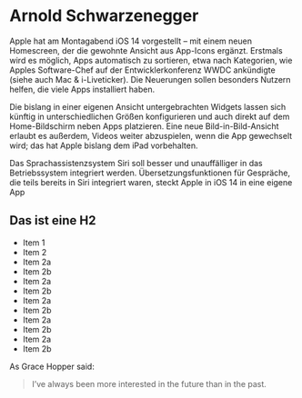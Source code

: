 # Arnold Schwarzenegger
Apple hat am Montagabend iOS 14 vorgestellt – mit einem neuen Homescreen, der die gewohnte Ansicht aus App-Icons ergänzt. Erstmals wird es möglich, Apps automatisch zu sortieren, etwa nach Kategorien, wie Apples Software-Chef auf der Entwicklerkonferenz WWDC ankündigte (siehe auch Mac & i-Liveticker). Die Neuerungen sollen besonders Nutzern helfen, die viele Apps installiert haben.

Die bislang in einer eigenen Ansicht untergebrachten Widgets lassen sich künftig in unterschiedlichen Größen konfigurieren und auch direkt auf dem Home-Bildschirm neben Apps platzieren. Eine neue Bild-in-Bild-Ansicht erlaubt es außerdem, Videos weiter abzuspielen, wenn die App gewechselt wird; das hat Apple bislang dem iPad vorbehalten.

Das Sprachassistenzsystem Siri soll besser und unauffälliger in das Betriebssystem integriert werden. Übersetzungsfunktionen für Gespräche, die teils bereits in Siri integriert waren, steckt Apple in iOS 14 in eine eigene App

## Das ist eine H2
* Item 1
* Item 2
 * Item 2a
 * Item 2b
 * Item 2a
 * Item 2b
 * Item 2a
 * Item 2b
 * Item 2a
 * Item 2b 
 * Item 2a
 * Item 2b


As Grace Hopper said:
> I’ve always been more interested
> in the future than in the past.
